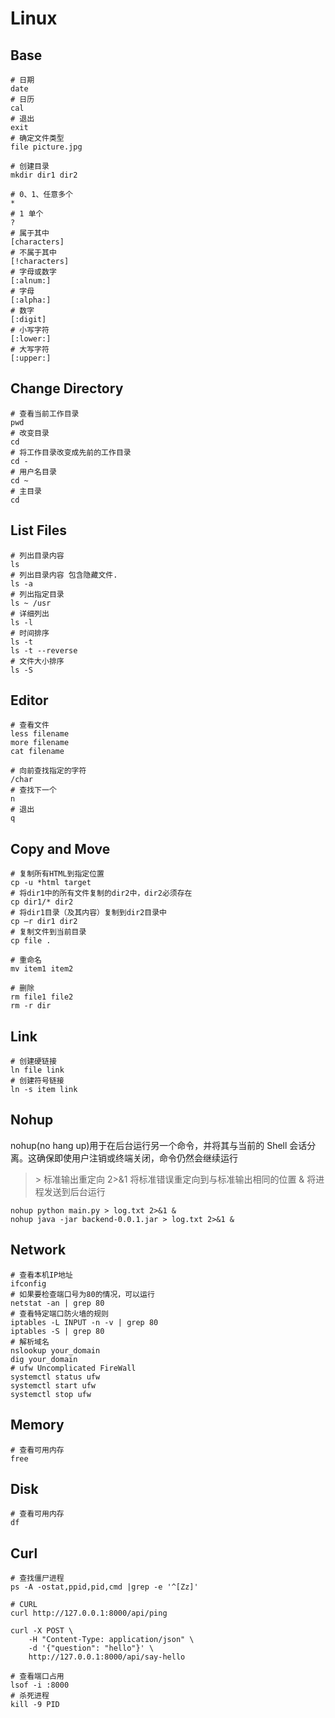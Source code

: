 # Linux

## Base
```shell
# 日期
date
# 日历
cal
# 退出
exit
# 确定文件类型
file picture.jpg

# 创建目录
mkdir dir1 dir2

# 0、1、任意多个
*
# 1 单个
?
# 属于其中
[characters]
# 不属于其中
[!characters]
# 字母或数字
[:alnum:] 
# 字母
[:alpha:] 
# 数字
[:digit] 
# 小写字符
[:lower:]
# 大写字符
[:upper:]
```

## Change Directory

```shell
# 查看当前工作目录
pwd
# 改变目录
cd
# 将工作目录改变成先前的工作目录
cd -
# 用户名目录
cd ~
# 主目录
cd
```

## List Files

```shell
# 列出目录内容
ls
# 列出目录内容 包含隐藏文件.
ls -a
# 列出指定目录
ls ~ /usr
# 详细列出
ls -l
# 时间排序
ls -t
ls -t --reverse
# 文件大小排序
ls -S
```

## Editor

```shell
# 查看文件
less filename
more filename
cat filename

# 向前查找指定的字符
/char
# 查找下一个
n
# 退出
q
```

## Copy and Move

````shell
# 复制所有HTML到指定位置
cp -u *html target
# 将dir1中的所有文件复制的dir2中，dir2必须存在
cp dir1/* dir2
# 将dir1目录（及其内容）复制到dir2目录中
cp –r dir1 dir2
# 复制文件到当前目录
cp file .

# 重命名
mv item1 item2

# 删除
rm file1 file2
rm -r dir
````

## Link

```shell
# 创建硬链接
ln file link
# 创建符号链接
ln -s item link
```

## Nohup

nohup(no hang up)用于在后台运行另一个命令，并将其与当前的 Shell 会话分离。这确保即使用户注销或终端关闭，命令仍然会继续运行

> \> 标准输出重定向
> 2>&1 将标准错误重定向到与标准输出相同的位置
> & 将进程发送到后台运行

```shell
nohup python main.py > log.txt 2>&1 &
nohup java -jar backend-0.0.1.jar > log.txt 2>&1 &
```

## Network

```shell
# 查看本机IP地址
ifconfig
# 如果要检查端口号为80的情况，可以运行
netstat -an | grep 80
# 查看特定端口防火墙的规则
iptables -L INPUT -n -v | grep 80
iptables -S | grep 80
# 解析域名
nslookup your_domain
dig your_domain
# ufw Uncomplicated FireWall
systemctl status ufw
systemctl start ufw
systemctl stop ufw
```

## Memory

```shell
# 查看可用内存
free
```

## Disk

```shell
# 查看可用内存
df
```

## Curl

```shell
# 查找僵尸进程
ps -A -ostat,ppid,pid,cmd |grep -e '^[Zz]'

# CURL
curl http://127.0.0.1:8000/api/ping

curl -X POST \
    -H "Content-Type: application/json" \
    -d '{"question": "hello"}' \
    http://127.0.0.1:8000/api/say-hello

# 查看端口占用
lsof -i :8000
# 杀死进程
kill -9 PID
```


